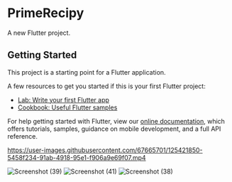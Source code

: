 # PrimeRecipy

A new Flutter project.

## Getting Started

This project is a starting point for a Flutter application.

A few resources to get you started if this is your first Flutter project:

- [Lab: Write your first Flutter app](https://flutter.dev/docs/get-started/codelab)
- [Cookbook: Useful Flutter samples](https://flutter.dev/docs/cookbook)

For help getting started with Flutter, view our
[online documentation](https://flutter.dev/docs), which offers tutorials,
samples, guidance on mobile development, and a full API reference.

https://user-images.githubusercontent.com/67665701/125421850-5458f234-91ab-4918-95e1-f906a9e69f07.mp4

![Screenshot (39)](https://user-images.githubusercontent.com/67665701/125423828-876a7613-80f1-4959-8f22-3f71ef27da71.png)
![Screenshot (41)](https://user-images.githubusercontent.com/67665701/125423839-2aa0fd22-c71a-4f08-bc5a-81e116549a6c.png)
![Screenshot (38)](https://user-images.githubusercontent.com/67665701/125423842-f8cab796-b05e-4673-b8c3-98a3f922aa24.png)
